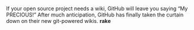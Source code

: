 If your open source project needs a wiki, GitHub will leave you saying “My PRECIOUS!” After much anticipation, GitHub has finally taken the curtain down on their new git-powered wikis.
<b> rake </b>